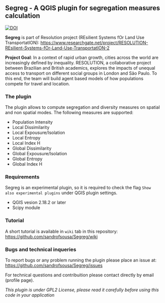 ## Segreg  - A QGIS plugin for segregation measures calculation
[![DOI](https://zenodo.org/badge/59612821.svg)](https://zenodo.org/badge/latestdoi/59612821)

**Segreg** is part of Resolution project (REsilient Systems fOr Land Use TransportatION):
 https://www.researchgate.net/project/RESOLUTION-REsilient-Systems-fOr-Land-Use-TransportatION-2

**Project Goal**: In a context of rapid urban growth, cities across the world are increasingly defined by inequality. RESOLUTION, a collaborative project between Brazilian and British academics, explores the impacts of unequal access to transport on different social groups in London and São Paulo. To this end, the team will build agent based models of how populations compete for travel and location.

### The plugin
The plugin allows to compute segregation and diversity measures on spatial and non spatial modes. The following measures are supported:
* Population Intensity
* Local Dissimilarity
* Local Expousure/Isolation
* Local Entropy
* Local Index H
* Global Dissimilarity
* Global Expousure/Isolation
* Global Entropy
* Global Index H

### Requirements
Segreg is an experimental plugin, so it is required to check the flag `Show also experimental plugins` under QGIS plugin settings.
- QGIS vesion 2.18.2 or later
- Scipy module

### Tutorial
 A short tutorial is available in `wiki` tab in this repository:
 https://github.com/sandrofsousa/Segreg/wiki

### Bugs and technical inqueries
To report bugs or any problem running the plugin please place an issue at:
https://github.com/sandrofsousa/Segreg/issues

For technical questions and contribuition please contact directly by email (profile page).

*This plugin is under GPL2 License, please read it carefully before using this code in your application*
